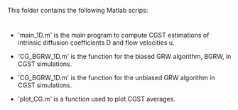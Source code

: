 This folder contains the following Matlab scrips:

#
- 'main_1D.m' is the main program to compute CGST estimations of intrinsic diffusion coefficients D and flow velocities u.

- 'CG_BGRW_1D.m' is the function for the biased GRW algorithm, BGRW, in CGST simulations.

- 'CG_BGRW_1D.m' is the function for the unbiased GRW algorithm in CGST simulations.

- 'plot_CG.m' is a function used to plot CGST averages.
